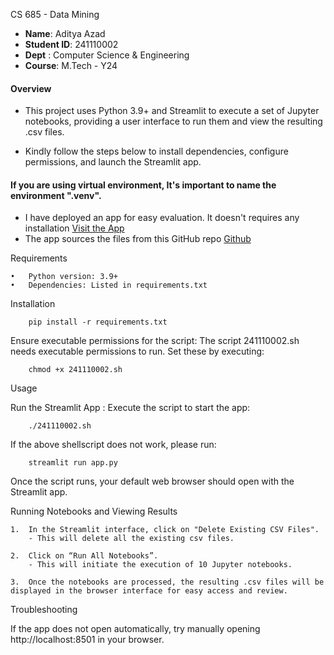 CS 685 - Data Mining

- **Name**: Aditya Azad
- **Student ID**: 241110002
- **Dept** : Computer Science & Engineering
- **Course**: M.Tech - Y24


#### Overview

- This project uses Python 3.9+ and Streamlit to execute a set of Jupyter notebooks, providing a user interface to run them and view the resulting .csv files.

- Kindly follow the steps below to install dependencies, configure permissions, and launch the Streamlit app.

####  If you are using virtual environment, It's important to name the environment ".venv".

- I have deployed an app for easy evaluation. It doesn't requires any installation [Visit the App](https://cs-685-assign-azad.streamlit.app)
- The app sources the files from this GitHub repo [Github](https://github.com/adityaazad79/DM_Assignment_CS685)

Requirements

	•	Python version: 3.9+
	•	Dependencies: Listed in requirements.txt

Installation

		pip install -r requirements.txt


Ensure executable permissions for the script:
	The script 241110002.sh needs executable permissions to run. Set these by executing:
    
	    chmod +x 241110002.sh
    
Usage

Run the Streamlit App
 : Execute the script to start the app:

        ./241110002.sh
        
If the above shellscript does not work, please run:
        
        streamlit run app.py

Once the script runs, your default web browser should open with the Streamlit app.

Running Notebooks and Viewing Results
    
    1.  In the Streamlit interface, click on "Delete Existing CSV Files".
        - This will delete all the existing csv files.

	2.  Click on “Run All Notebooks”.
        - This will initiate the execution of 10 Jupyter notebooks.
	
	3.  Once the notebooks are processed, the resulting .csv files will be displayed in the browser interface for easy access and review.

Troubleshooting

If the app does not open automatically, try manually opening http://localhost:8501 in your browser.